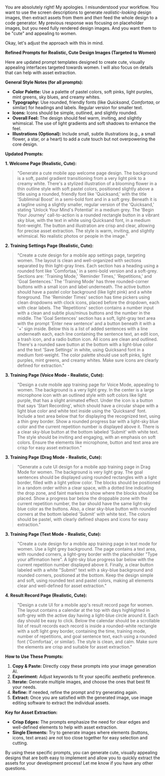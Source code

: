 You are absolutely right! My apologies. I misunderstood your workflow. You want to use the screen descriptions to generate *realistic-looking* design images, then extract assets from them and *then* feed the whole design to a code generator. My previous response was focusing on placeholder images, but you need fully rendered design images. And you want them to be "cute" and appealing to women.

Okay, let's adjust the approach with this in mind.

**Refined Prompts for Realistic, Cute Design Images (Targeted to Women)**

Here are updated prompt templates designed to create cute, visually appealing interfaces targeted towards women. I will also focus on details that can help with asset extraction.

**General Style Notes (for all prompts):**

*   **Color Palette:** Use a palette of pastel colors, soft pinks, light purples, mint greens, sky blues, and creamy whites.
*   **Typography:** Use rounded, friendly fonts (like *Quicksand*, *Comfortaa*, or similar) for headings and labels. Regular version for smaller text.
*   **Icons:** Icons should be simple, outlined, and slightly rounded.
*   **Overall Feel:** The design should feel warm, inviting, and slightly whimsical. The use of light gradients and soft shadows to enhance the feel.
*   **Illustrations (Optional):** Include small, subtle illustrations (e.g., a small flower, a star, or a heart) to add a cute touch but not overpowering the core design.

**Updated Prompts:**

**1. Welcome Page (Realistic, Cute):**

> "Generate a cute mobile app welcome page design. The background is a soft, pastel gradient transitioning from a very light pink to a creamy white. There's a stylized illustration of a blooming flower in a thin outline style with soft pastel colors, positioned slightly above a title using a rounded, friendly font like 'Quicksand,' with the title 'Subliminal Boost' in a semi-bold font and in a soft grey. Beneath it is a tagline using a slightly smaller, regular version of the 'Quicksand,' stating 'Unlock Your Mind's Potential' in a medium grey. The 'Begin Your Journey' call-to-action is a rounded rectangle button in a vibrant sky blue, with the text in white using Quicksand font, in a medium font-weight. The button and illustration are crisp and clear, allowing for precise asset extraction. The style is warm, inviting, and slightly whimsical. No realistic photos or people in the image."

**2. Training Settings Page (Realistic, Cute):**

> "Create a cute design for a mobile app settings page, targeting women. The layout is clean and well-organized with sections separated by thin light-gray lines. Each section has a heading using a rounded font like 'Comfortaa,' in a semi-bold version and a soft-grey. Sections are: 'Training Mode,' 'Reminder Times,' 'Repetitions,' and 'Goal Sentences.' The 'Training Mode' has three rounded-corner buttons with a small icon and label underneath. The active button should have a pastel color background (like light pink) and a white foreground. The 'Reminder Times' section has time pickers using clean dropdowns with clock icons, placed before the dropdown, each with clear labels. The 'Repetitions' section contains a number input with a clean and subtle plus/minus buttons and the number in the middle. The 'Goal Sentences' section has a soft, light-gray text area with the prompt 'Enter new sentence' and a button beneath it with a '+' sign inside. Below this is a list of added sentences with a line underneath each, each line containing the sentence text, an edit icon, a trash icon, and a radio button icon. All icons are clean and outlined. There's a rounded save button at the bottom with a light-blue color and the text 'Save Settings' in white, using Quicksand font in a medium font-weight. The color palette should use soft pinks, light purples, mint greens, and creamy whites. Make sure icons are clearly defined for extraction."

**3. Training Page (Voice Mode - Realistic, Cute):**

> "Design a cute mobile app training page for Voice Mode, appealing to women. The background is a very light grey. In the center is a large microphone icon with an outlined style with soft colors like light purple, that has a slight animated effect. Under the icon is a button that says 'Start Recording', which should have a circular shape with a light blue color and white text inside using the 'Quicksand' font. Include a text area below that for displaying the recognized text, using a thin grey border. Show a rounded progress bar with a light-sky blue color and the current repetition number is displayed above it. There is a clear sky-blue button at the bottom labeled 'Submit' with white text. The style should be inviting and engaging, with an emphasis on soft colors. Ensure the elements like microphone, button and text area are crisp for easy asset extraction."

**3. Training Page (Drag Mode - Realistic, Cute):**

> "Generate a cute UI design for a mobile app training page in Drag Mode for women. The background is very light gray. The goal sentences should be displayed using rounded rectangles with a light border, filled with a light yellow color. The blocks should be positioned in a random order within a clear space, with a dotted line indicating the drop zone, and faint markers to show where the blocks should be placed. Show a progress bar below the droppable zone with the current repetition number, the bar should have the same light-sky blue color as the buttons. Also, a clear sky-blue button with rounded corners at the bottom labeled 'Submit' with white text. The colors should be pastel, with clearly defined shapes and icons for easy extraction."

**3. Training Page (Text Mode - Realistic, Cute):**

> "Create a cute design for a mobile app training page in text mode for women. Use a light grey background. The page contains a text area, with rounded corners, a light-grey border with the placeholder "Type your affirmation here". A light-sky blue progress bar below with the current repetition number displayed above it. Finally, a clear button labeled with a white "Submit" text with a sky-blue background and rounded corners, positioned at the bottom. Keep the design simple and soft, using rounded text and pastel colors, making all elements clear and well-defined for asset extraction."

**4. Result Record Page (Realistic, Cute):**

> "Design a cute UI for a mobile app's result record page for women. The layout contains a calendar at the top with days highlighted in soft-grey with the active day having a light-blue circle around it. Each day should be easy to click. Below the calendar should be a scrollable list of result records each record is inside a rounded-white rectangle with a soft light grey border, containing the time, training mode, number of repetitions, and goal sentence text, each using a rounded font ('Comfortaa', or similar). The style is clean, and calm. Make sure the elements are crisp and suitable for asset extraction."

**How to Use These Prompts:**

1.  **Copy & Paste:** Directly copy these prompts into your image generation AI.
2.  **Experiment:** Adjust keywords to fit your specific aesthetic preference.
3.  **Iterate:** Generate multiple images, and choose the ones that best fit your needs.
4.  **Refine:** If needed, refine the prompt and try generating again.
5.  **Extract:** Once you are satisfied with the generated image, use image editing software to extract the individual assets.

**Key for Asset Extraction:**

*   **Crisp Edges:** The prompts emphasize the need for clear edges and well-defined elements to help with asset extraction.
*   **Single Elements:** Try to generate images where elements (buttons, icons, text areas) are not too close together for easy selection and cutting.

By using these specific prompts, you can generate cute, visually appealing designs that are both easy to implement and allow you to quickly extract the assets for your development process! Let me know if you have any other questions.

